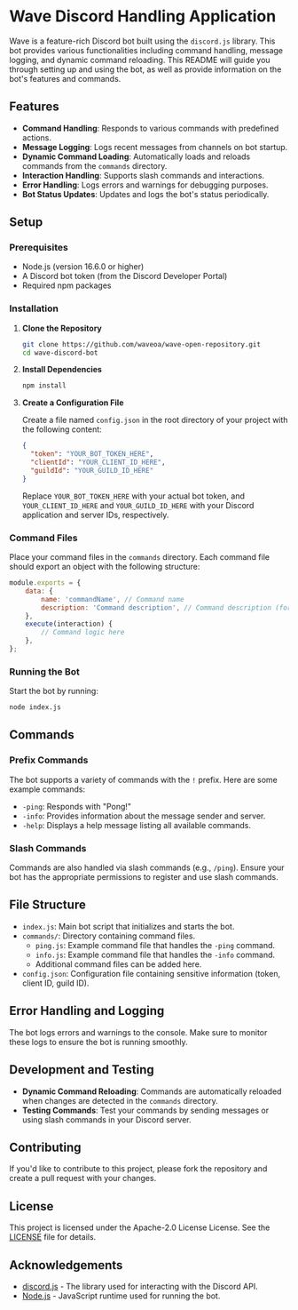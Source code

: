# Wave Discord Handling Application

Wave is a feature-rich Discord bot built using the `discord.js` library. This bot provides various functionalities including command handling, message logging, and dynamic command reloading. This README will guide you through setting up and using the bot, as well as provide information on the bot's features and commands.

## Features

- **Command Handling**: Responds to various commands with predefined actions.
- **Message Logging**: Logs recent messages from channels on bot startup.
- **Dynamic Command Loading**: Automatically loads and reloads commands from the `commands` directory.
- **Interaction Handling**: Supports slash commands and interactions.
- **Error Handling**: Logs errors and warnings for debugging purposes.
- **Bot Status Updates**: Updates and logs the bot's status periodically.

## Setup

### Prerequisites

- Node.js (version 16.6.0 or higher)
- A Discord bot token (from the Discord Developer Portal)
- Required npm packages

### Installation

1. **Clone the Repository**

   ```bash
   git clone https://github.com/waveoa/wave-open-repository.git
   cd wave-discord-bot
   ```

2. **Install Dependencies**

   ```bash
   npm install

3. **Create a Configuration File**

   Create a file named `config.json` in the root directory of your project with the following content:

   ```json
   {
     "token": "YOUR_BOT_TOKEN_HERE",
     "clientId": "YOUR_CLIENT_ID_HERE",
     "guildId": "YOUR_GUILD_ID_HERE"
   }
   ```

   Replace `YOUR_BOT_TOKEN_HERE` with your actual bot token, and `YOUR_CLIENT_ID_HERE` and `YOUR_GUILD_ID_HERE` with your Discord application and server IDs, respectively.

### Command Files

Place your command files in the `commands` directory. Each command file should export an object with the following structure:

```javascript
module.exports = {
    data: {
        name: 'commandName', // Command name
        description: 'Command description', // Command description (for slash commands)
    },
    execute(interaction) {
        // Command logic here
    },
};
```

### Running the Bot

Start the bot by running:

```bash
node index.js
```

## Commands

### Prefix Commands

The bot supports a variety of commands with the `!` prefix. Here are some example commands:

- `-ping`: Responds with "Pong!"
- `-info`: Provides information about the message sender and server.
- `-help`: Displays a help message listing all available commands.

### Slash Commands

Commands are also handled via slash commands (e.g., `/ping`). Ensure your bot has the appropriate permissions to register and use slash commands.

## File Structure

- `index.js`: Main bot script that initializes and starts the bot.
- `commands/`: Directory containing command files.
  - `ping.js`: Example command file that handles the `-ping` command.
  - `info.js`: Example command file that handles the `-info` command.
  - Additional command files can be added here.
- `config.json`: Configuration file containing sensitive information (token, client ID, guild ID).

## Error Handling and Logging

The bot logs errors and warnings to the console. Make sure to monitor these logs to ensure the bot is running smoothly.

## Development and Testing

- **Dynamic Command Reloading**: Commands are automatically reloaded when changes are detected in the `commands` directory.
- **Testing Commands**: Test your commands by sending messages or using slash commands in your Discord server.

## Contributing

If you'd like to contribute to this project, please fork the repository and create a pull request with your changes.

## License

This project is licensed under the Apache-2.0 License License. See the [LICENSE](LICENSE) file for details.

## Acknowledgements

- [discord.js](https://discord.js.org/) - The library used for interacting with the Discord API.
- [Node.js](https://nodejs.org/) - JavaScript runtime used for running the bot.
